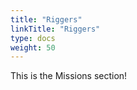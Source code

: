 ```yaml
---
title: "Riggers"
linkTitle: "Riggers"
type: docs    
weight: 50
---
```


This is the Missions section!
